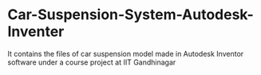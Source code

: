 # Car-Suspension-System-Autodesk-Inventer
It contains the files of car suspension model made in Autodesk Inventor software under a course project at IIT Gandhinagar
